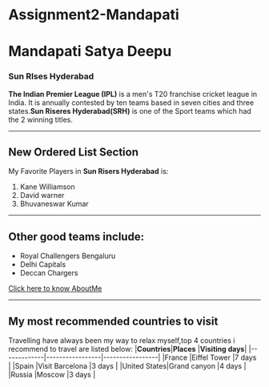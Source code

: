# Assignment2-Mandapati
# Mandapati Satya Deepu
### Sun RIses Hyderabad
**The Indian Premier League (IPL)** is a men's T20 franchise cricket league in India. It is annually contested by ten teams based in seven cities and three states.**Sun Riseres Hyderabad(SRH)** is one of the Sport teams which had the 2 winning titles.
___
## New Ordered List Section
My Favorite Players in **Sun Risers Hyderabad** is:
1. Kane Williamson
2. David warner
3. Bhuvaneswar Kumar
___
## Other good teams include:
* Royal Challengers Bengaluru
* Delhi Capitals
* Deccan Chargers

[Click here to know AboutMe](https://github.com/s555842/Assignment2-Mandapati/blob/main/AboutMe.md)
___ 
## My most recommended countries to visit

Travelling have always been my way to relax myself,top 4 countries i recommend to travel are listed below:
|**Countries**|**Places**       |**Visiting days**|
|-------------|-----------------|-----------------|
|France       |Eiffel Tower     |7 days           |
|Spain        |Visit Barcelona  |3 days           |
|United States|Grand canyon     |4 days           |
|Russia       |Moscow           |3 days           |


